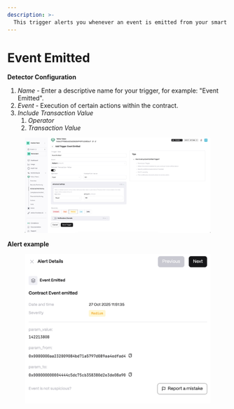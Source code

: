 ```yaml
---
description: >-
  This trigger alerts you whenever an event is emitted from your smart contract, giving you real-time visibility into what's happening.
---
```


# Event Emitted

**Detector Configuration**  
1. *Name* - Enter a descriptive name for your trigger, for example: "Event Emitted".
2. *Event* - Execution of certain actions within the contract.
3. *Include Transaction Value*
    1. *Operator*
    2. *Transaction Value*
<figure><img src="../../.gitbook/assets/event_emitted_faq.png" alt=""><figcaption></figcaption></figure>

**Alert example**
<figure><img src="../../.gitbook/assets/event_emitted_alert.png" alt=""><figcaption></figcaption></figure>